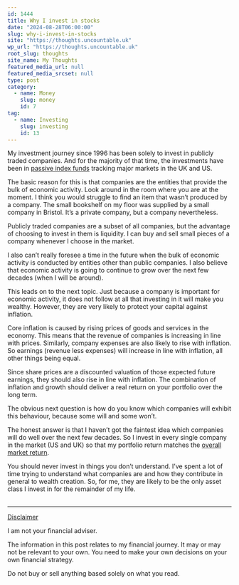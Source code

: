 ```yaml
---
id: 1444
title: Why I invest in stocks
date: "2024-08-28T06:00:00"
slug: why-i-invest-in-stocks
site: "https://thoughts.uncountable.uk"
wp_url: "https://thoughts.uncountable.uk"
root_slug: thoughts
site_name: My Thoughts
featured_media_url: null
featured_media_srcset: null
type: post
category:
  - name: Money
    slug: money
    id: 7
tag:
  - name: Investing
    slug: investing
    id: 13
---
```



<p>My investment journey since 1996 has been solely to invest in publicly traded companies.  And for the majority of that time, the investments have been in <a href="https://thoughts.uncountable.uk/choosing-a-passive-strategy/" data-type="post" data-id="838">passive index funds</a> tracking major markets in the UK and US.</p>



<p>The basic reason for this is that companies are the entities that provide the bulk of economic activity. Look around in the room where you are at the moment. I think you would struggle to find an item that wasn&#8217;t produced by a company. The small bookshelf on my floor was supplied by a small company in Bristol. It&#8217;s a private company, but a company nevertheless.</p>



<p>Publicly traded companies are a subset of all companies, but the advantage of choosing to invest in them is liquidity.  I can buy and sell small pieces of a company whenever I choose in the market.</p>



<p>I also can&#8217;t really foresee a time in the future when the bulk of economic activity is  conducted by entities other than public companies.  I also believe that economic activity is going to continue to grow over the next few decades (when I will be around).</p>



<p>This leads on to the next topic.  Just because a company is important for economic activity,  it does not follow at all that investing in it will make you wealthy.  However, they are very likely to protect your capital against inflation.</p>



<p>Core inflation is caused by rising prices of goods and services in the economy.  This means that the revenue of companies is increasing in line with prices.  Similarly, company expenses are also likely to rise with inflation.  So earnings (revenue less expenses) will increase in line with inflation, all other things being equal. </p>



<p>Since share prices are a discounted valuation of those expected future earnings, they should also rise in line with inflation.  The combination of inflation and growth should deliver a real return on your portfolio over the long term.</p>



<p>The obvious next question is how do you know which companies will exhibit this behaviour, because some will and some won&#8217;t.  </p>



<p>The honest answer is that I haven&#8217;t got the faintest idea which companies will do well over the next few decades.  So I invest in every single company in the market (US and UK) so that my portfolio return matches the <a href="https://thoughts.uncountable.uk/guaranteed-market-return/" data-type="post" data-id="456">overall market return</a>.</p>



<p>You should never invest in things you don&#8217;t understand.  I&#8217;ve spent a lot of time trying to understand what companies are and how they contribute in general to wealth creation.  So, for me, they are likely to be the only asset class I invest in for the remainder of my life.</p>
<br /><!-- wp:group {"layout":{"type":"constrained"}} -->
<div class="wp-block-group"><!-- wp:separator {"style":{"spacing":{"margin":{"top":"var:preset|spacing|40","bottom":"0"}}}} -->
<hr class="wp-block-separator has-alpha-channel-opacity" style="margin-top:var(--wp--preset--spacing--40);margin-bottom:0"/>
<!-- /wp:separator -->

<!-- wp:paragraph {"style":{"typography":{"textDecoration":"underline"}}} -->
<p style="text-decoration:underline">Disclaimer</p>
<!-- /wp:paragraph -->

<!-- wp:paragraph -->
<p>I am not your financial adviser.   </p>
<!-- /wp:paragraph -->

<!-- wp:paragraph -->
<p>The information in this post relates to my financial journey.  It may or may not be relevant to your own.  You need to make your own decisions on your own financial strategy.</p>
<!-- /wp:paragraph -->

<!-- wp:paragraph -->
<p>Do not buy or sell anything based solely on what you read.</p>
<!-- /wp:paragraph --></div>
<!-- /wp:group -->